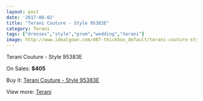```yaml
---
layout: post
date: '2017-08-02'
title: "Terani Couture - Style 95383E"
category: Terani
tags: ["dresses","style","prom","wedding","terani"]
image: http://www.idealgown.com/407-thickbox_default/terani-couture-style-95383e.jpg
---
```

Terani Couture - Style 95383E

On Sales: **$405**
<a href="https://www.idealgown.com/en/terani/141-terani-couture-style-95383e.html"><amp-img layout="responsive" width="600" height="600" src="//www.idealgown.com/407-thickbox_default/terani-couture-style-95383e.jpg" alt="Terani Couture - Style 95383E 0" /></a>
<a href="https://www.idealgown.com/en/terani/141-terani-couture-style-95383e.html"><amp-img layout="responsive" width="600" height="600" src="//www.idealgown.com/408-thickbox_default/terani-couture-style-95383e.jpg" alt="Terani Couture - Style 95383E 1" /></a>

Buy it: [Terani Couture - Style 95383E](https://www.idealgown.com/en/terani/141-terani-couture-style-95383e.html "Terani Couture - Style 95383E")

View more: [Terani](https://www.idealgown.com/en/4-terani "Terani")
